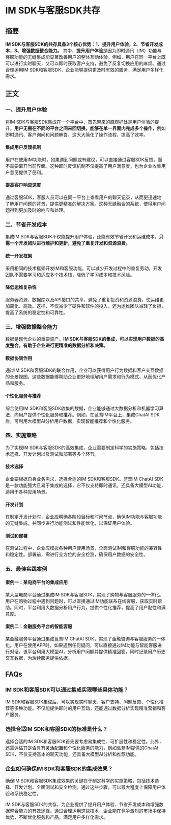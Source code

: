 # IM SDK与客服SDK共存

## 摘要

**IM SDK与客服SDK的共存具备3个核心优势：1、提升用户体验，2、节省开发成本，3、增强数据整合能力。** 其中，**提升用户体验**是因为即时通讯（IM）功能与客服功能的无缝集成能显著改善用户的整体互动体验。例如，用户在同一平台上既可以进行实时聊天，又可以即时获取客户支持，避免了反复切换应用的麻烦。通过合理运用IM SDK和客服SDK，企业能够提供更及时有效的服务，满足用户多样化需求。

## 正文

### 一、提升用户体验

将IM SDK与客服SDK集成在一个平台中，首先带来的直观好处是用户体验的提升。**用户无需在不同的平台之间来回切换，能够在单一界面内完成多个操作**，例如即时通讯、客户询问和问题解答，这大大简化了操作流程，提高了效率。

#### 集成用户反馈机制

用户在使用IM功能时，如果遇到问题或有建议，可以直接通过客服SDK反馈，而不需要离开当前界面。这种即时反馈机制不仅提高了用户满意度，也为企业收集用户意见提供了便利。

#### 提高客户响应速度

通过客服SDK，客服人员可以在同一平台上查看用户的聊天记录，从而更迅速地了解用户问题的背景，提供更精准的解决方案。这种无缝融合的系统，使得用户问题得到更加及时的响应和处理。

### 二、节省开发成本

集成IM SDK与客服SDK不仅能提升用户体验，还能有效节省开发和运维成本。**只需一个开发团队进行维护和更新，避免了重复开发和资源浪费。**

#### 统一开发框架

采用相同的技术框架开发IM和客服功能，可以减少开发过程中的重复劳动。开发团队不需要学习和适应多个技术栈，降低了学习成本和技术风险。

#### 降低运维复杂性

服务器资源、数据库以及API接口的共享，避免了重复投资和资源浪费，使运维更加简化、高效。这样，不仅减少了硬件和软件的投入，还为运维团队减轻了负担，提高了系统的稳定性和可靠性。

### 三、增强数据整合能力

数据是现代企业的重要资产。**IM SDK与客服SDK的集成，可以实现用户数据的高度整合，有助于企业进行更精准的数据分析和决策。**

#### 数据协同作用

通过IM SDK和客服SDK的联合作用，企业可以获得用户行为数据和客户交互数据的全景视图。这些数据能够帮助企业更好地理解用户需求和行为模式，从而优化产品和服务。

#### 个性化服务与推荐

综合使用IM SDK和客服SDK收集的数据，企业能够通过大数据分析和机器学习算法，向用户提供个性化服务和推荐。例如，在蓝莺IM平台上，集成ChatAI SDK后，可利用大模型AI分析用户数据，实现智能推荐和个性化服务。

### 四、实施策略

为了实现IM SDK与客服SDK的高效集成，企业需要制定科学的实施策略，包括技术选择、开发计划以及测试和部署等多个环节。

#### 技术选择

企业要根据自身业务需求，选择合适的IM SDK和客服SDK。蓝莺IM ChatAI SDK是一款功能强大且易于集成的选择，它不仅支持即时通讯，还具备大模型AI功能，适用于各种应用场景。

#### 开发计划

在制定开发计划时，企业应明确各阶段目标和时间节点，确保IM功能与客服功能的无缝集成，并同步进行功能测试和性能优化，以保证用户体验。

#### 测试和部署

在测试过程中，企业应模拟各种用户使用场景，全面测试IM和客服功能的兼容性和稳定性。部署前，需进行全方位的安全检测，确保用户数据的安全性。

### 五、最佳实践案例

#### 案例一：某电商平台的集成应用

某大型电商平台通过集成IM SDK与客服SDK，实现了购物与客服服务的一体化。用户在购物过程中遇到问题时，可以直接通过IM功能联系在线客服，获取实时帮助。同时，平台利用大数据分析用户行为，提供个性化推荐，提高了用户黏性和满意度。

#### 案例二：金融服务平台的智能客服

某金融服务平台通过集成蓝莺IM ChatAI SDK，实现了金融咨询与客服服务的一体化。用户在使用APP时，如果遇到任何疑问，可以直接通过IM功能与智能客服进行对话。该平台利用大模型AI，分析用户问题并提供精准回答，同时记录用户历史交互数据，为后续服务提供依据。

## FAQs

### **IM SDK和客服SDK可以通过集成实现哪些具体功能？**

IM SDK和客服SDK集成后，可以实现实时聊天、客户支持、问题反馈、个性化推荐等多种功能。不仅能提供即时的用户互动，还能通过数据分析实现精准营销和客户服务。

### **选择合适IM SDK和客服SDK的标准是什么？**

选择合适的IM SDK和客服SDK首先要考虑易集成性、可扩展性和稳定性。此外，还需评估其是否具有灵活配置和个性化服务的能力，例如蓝莺IM提供的ChatAI SDK，不仅支持基本的聊天功能，还具备大模型AI分析和推荐功能。

### **企业如何确保IM SDK和客服SDK的集成效果？**

确保IM SDK和客服SDK集成效果的关键在于制定科学的实施策略，包括技术选择、开发计划、全面测试和安全检测。通过这些步骤，可以最大程度上保障用户体验和系统稳定性。

IM SDK与客服SDK的共存，为企业提供了提升用户体验、节省开发成本和增强数据整合能力的有效途径。通过合理运用这些技术，企业能在竞争激烈的市场中保持优势，不断优化服务和产品，满足用户多样化需求。